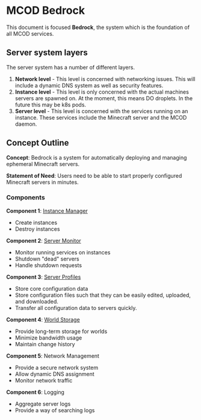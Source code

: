 # MCOD Bedrock

This document is focused **Bedrock**, the system which is the foundation of all MCOD services.

## Server system layers

The server system has a number of different layers.

1. **Network level** -
This level is concerned with networking issues.
This will include a dynamic DNS system as well as security features.
2. **Instance level** -
This level is only concerned with the actual machines servers are spawned on.
At the moment, this means DO droplets.
In the future this may be k8s pods.
3. **Server level** -
This level is concerned with the services running on an instance.
These services include the Minecraft server and the MCOD daemon.

## Concept Outline

**Concept**: Bedrock is a system for automatically deploying and managing ephemeral Minecraft servers.

**Statement of Need**: Users need to be able to start properly configured Minecraft servers in minutes.

### Components

**Component 1**: [Instance Manager](/instance_mgmt.md)

- Create instances
- Destroy instances

**Component 2**: [Server Monitor](/server_monitor.md)

- Monitor running services on instances
- Shutdown "dead" servers
- Handle shutdown requests

**Component 3**: [Server Profiles](/server_profiles.md)

- Store core configuration data
- Store configuration files such that they can be easily edited, uploaded, and downloaded.
- Transfer all configuration data to servers quickly.

**Component 4**: [World Storage](/world_storage.md)

- Provide long-term storage for worlds
- Minimize bandwidth usage
- Maintain change history

**Component 5**: Network Management

- Provide a secure network system
- Allow dynamic DNS assignment
- Monitor network traffic

**Component 6**: Logging

- Aggregate server logs
- Provide a way of searching logs
